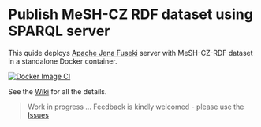 # Publish MeSH-CZ RDF dataset using SPARQL server

This quide deploys [Apache Jena Fuseki](https://jena.apache.org/documentation/fuseki2/index.html) server with MeSH-CZ-RDF dataset in a standalone Docker container.

[![Docker Image CI](https://github.com/NLK-NML/MeSH-CZ-RDF-Docker/actions/workflows/docker-image.yml/badge.svg)](https://github.com/NLK-NML/MeSH-CZ-RDF-Docker/actions/workflows/docker-image.yml)

See the [Wiki](https://github.com/NLK-NML/MeSH-CZ-RDF-Docker/wiki) for all the details.

> Work in progress ... Feedback is kindly welcomed - please use the [Issues](https://github.com/NLK-NML/MeSH-CZ-RDF-Docker/issues)
